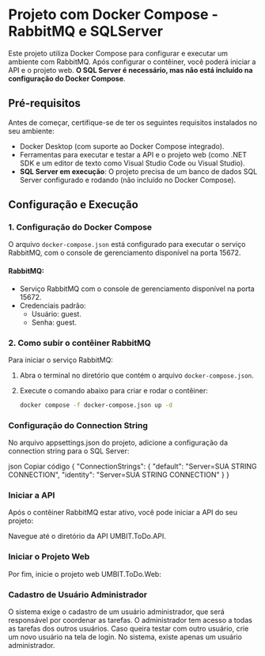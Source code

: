 # Projeto com Docker Compose - RabbitMQ e SQLServer

Este projeto utiliza Docker Compose para configurar e executar um ambiente com RabbitMQ. Após configurar o contêiner, você poderá iniciar a API e o projeto web. **O SQL Server é necessário, mas não está incluído na configuração do Docker Compose**. 

## Pré-requisitos
Antes de começar, certifique-se de ter os seguintes requisitos instalados no seu ambiente:

- Docker Desktop (com suporte ao Docker Compose integrado).
- Ferramentas para executar e testar a API e o projeto web (como .NET SDK e um editor de texto como Visual Studio Code ou Visual Studio).
- **SQL Server em execução**: O projeto precisa de um banco de dados SQL Server configurado e rodando (não incluído no Docker Compose).

## Configuração e Execução

### 1. Configuração do Docker Compose
O arquivo `docker-compose.json` está configurado para executar o serviço RabbitMQ, com o console de gerenciamento disponível na porta 15672.

#### RabbitMQ:
- Serviço RabbitMQ com o console de gerenciamento disponível na porta 15672.
- Credenciais padrão:
  - Usuário: guest.
  - Senha: guest.

### 2. Como subir o contêiner RabbitMQ
Para iniciar o serviço RabbitMQ:

1. Abra o terminal no diretório que contém o arquivo `docker-compose.json`.
2. Execute o comando abaixo para criar e rodar o contêiner:

   ```bash
   docker compose -f docker-compose.json up -d

### Configuração do Connection String
No arquivo appsettings.json do projeto, adicione a configuração da connection string para o SQL Server:

json
Copiar código
{
  "ConnectionStrings": {
    "default": "Server=SUA STRING CONNECTION",
    "identity": "Server=SUA STRING CONNECTION"
  }
}

### Iniciar a API
Após o contêiner RabbitMQ estar ativo, você pode iniciar a API do seu projeto:

Navegue até o diretório da API UMBIT.ToDo.API.

### Iniciar o Projeto Web
Por fim, inicie o projeto web UMBIT.ToDo.Web:

### Cadastro de Usuário Administrador
O sistema exige o cadastro de um usuário administrador, que será responsável por coordenar as tarefas. O administrador tem acesso a todas as tarefas dos outros usuários. Caso queira testar com outro usuário, crie um novo usuário na tela de login. No sistema, existe apenas um usuário administrador.
